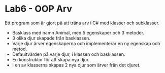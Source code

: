 # Lab6 - OOP Arv
Ett program som är gjort på att träna arv i C# med klasser och subklasser.
* Basklass med namn Animal, med 5 egenskaper och 3 metoder.
* 3 olika djur skapade från basklassen.
* Varje djur ärver egenskaperna och implementerar en ny egenskap och metod.
* Defaultvärden på varje djur, i klassen och basklassen.
* En konstruktor för att skapa nya djur.
* I en av klasserna skapas 2 nya djur som ärver från det djuret.
